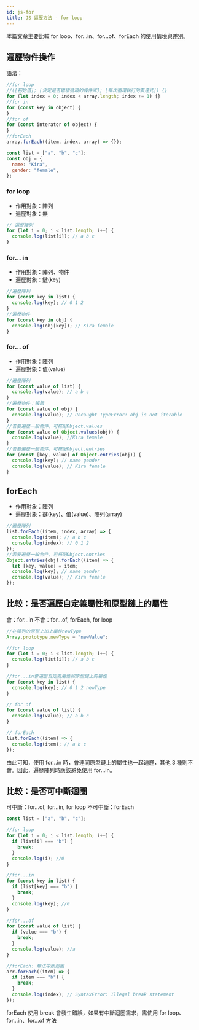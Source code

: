 ```yaml
---
id: js-for
title: JS 遍歷方法 - for loop
---
```


本篇文章主要比較 for loop、for...in、for...of、forEach 的使用情境與差別。

## 遍歷物件操作

語法：

```javascript
//for loop
//([初始值]; [決定是否繼續循環的條件式]; [每次循環執行的表達式]) {}
for (let index = 0; index < array.length; index += 1) {}
//for in
for (const key in object) {
}
//for of
for (const interator of object) {
}
//forEach
array.forEach((item, index, array) => {});
```

```javascript
const list = ["a", "b", "c"];
const obj = {
  name: "Kira",
  gender: "female",
};
```

### for loop

- 作用對象：陣列
- 遍歷對象：無

```javascript
// 遍歷陣列
for (let i = 0; i < list.length; i++) {
  console.log(list[i]); // a b c
}
```

### for... in

- 作用對象：陣列、物件
- 遍歷對象：鍵(key)

```javascript
//遍歷陣列
for (const key in list) {
  console.log(key); // 0 1 2
}
//遍歷物件
for (const key in obj) {
  console.log(obj[key]); // Kira female
}
```

### for... of

- 作用對象：陣列
- 遍歷對象：值(value)

```javascript
//遍歷陣列
for (const value of list) {
  console.log(value); // a b c
}
//遍歷物件：報錯
for (const value of obj) {
  console.log(value); // Uncaught TypeError: obj is not iterable
}
//若要遍歷一般物件，可搭配Object.values
for (const value of Object.values(obj)) {
  console.log(value); //Kira female
}
//若要遍歷一般物件，可搭配Object.entries
for (const [key, value] of Object.entries(obj)) {
  console.log(key); // name gender
  console.log(value); // Kira female
}
```

## forEach

- 作用對象：陣列
- 遍歷對象：鍵(key)、值(value)、陣列(array)

```javascript
//遍歷陣列
list.forEach((item, index, array) => {
  console.log(item); // a b c
  console.log(index); // 0 1 2
});
//若要遍歷一般物件，可搭配Object.entries
Object.entries(obj).forEach((item) => {
  let [key, value] = item;
  console.log(key); // name gender
  console.log(value); // Kira female
});
```

## 比較：是否遍歷自定義屬性和原型鏈上的屬性

會：for...in
不會：for...of, forEach, for loop

```javascript
//在陣列的原型上加上屬性newType
Array.prototype.newType = "newValue";

//for loop
for (let i = 0; i < list.length; i++) {
  console.log(list[i]); // a b c
}

//for...in會遍歷自定義屬性和原型鏈上的屬性
for (const key in list) {
  console.log(key); // 0 1 2 newType
}

// for of
for (const value of list) {
  console.log(value); // a b c
}

// forEach
list.forEach((item) => {
  console.log(item); // a b c
});
```

由此可知，使用 for...in 時，會連同原型鏈上的屬性也一起遍歷，其他 3 種則不會。因此，遍歷陣列時應該避免使用 for...in。

## 比較：是否可中斷迴圈

可中斷：for...of, for...in, for loop
不可中斷：forEach

```javascript
const list = ["a", "b", "c"];

//for loop
for (let i = 0; i < list.length; i++) {
  if (list[i] === "b") {
    break;
  }
  console.log(i); //0
}

//for...in
for (const key in list) {
  if (list[key] === "b") {
    break;
  }
  console.log(key); //0
}

//for...of
for (const value of list) {
  if (value === "b") {
    break;
  }
  console.log(value); //a
}

//forEach: 無法中斷迴圈
arr.forEach((item) => {
  if (item === "b") {
    break;
  }
  console.log(index); // SyntaxError: Illegal break statement
});
```

forEach 使用 break 會發生錯誤，如果有中斷迴圈需求，需使用 for loop、for...in、for...of 方法
